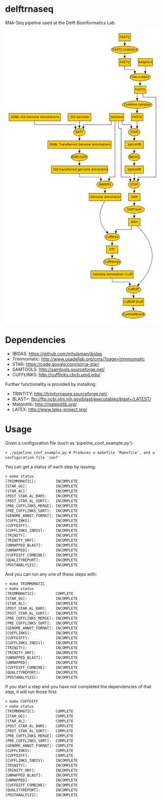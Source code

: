 delftrnaseq
===========

RNA-Seq pipeline used at the Delft Bioinformatics Lab.

![An outline of what the pipeline can (or will) be able to produce](/delftrnaseq.png)

Dependencies
=============

  * IBIDAS: https://github.com/mhulsman/ibidas
  * Trimmomatic: http://www.usadellab.org/cms/?page=trimmomatic
  * STAR: https://code.google.com/p/rna-star/
  * SAMTOOLS: http://samtools.sourceforge.net/
  * CUFFLINKS: http://cufflinks.cbcb.umd.edu/

Further functionality is provided by installing:
  * TRINTITY: http://trinityrnaseq.sourceforge.net/
  * BLAST+: ftp://ftp.ncbi.nlm.nih.gov/blast/executables/blast+/LATEST/
  * Matplotlib: http://matplotlib.org/
  * LATEX: http://www.latex-project.org/

Usage
=========

Given a configuration file (such as 'pipeline_conf_example.py'):

```shell
> ./pipeline_conf_example.py # Produces a makefile 'Makefile', and a configuration file 'conf'
```
You can get a status of each step by issuing:
```shell
> make status
[TRIMMOMATIC]:         INCOMPLETE
[STAR_GG]:             INCOMPLETE
[STAR_AL]:             INCOMPLETE
[POST_STAR_AL_BAM]:    INCOMPLETE
[POST_STAR_AL_SORT]:   INCOMPLETE
[PRE_CUFFLINKS_MERGE]: INCOMPLETE
[PRE_CUFFLINKS_SORT]:  INCOMPLETE
[GENOME_ANNOT_FORMAT]: INCOMPLETE
[CUFFLINKS]:           INCOMPLETE
[CUFFDIFF]:            INCOMPLETE
[CUFFLINKS_INDIV]:     INCOMPLETE
[TRINITY]:             INCOMPLETE
[TRINITY_ORF]:         INCOMPLETE
[UNMAPPED_BLAST]:      INCOMPLETE
[UNMAPPED]:            INCOMPLETE
[CUFFDIFF_COMBINE]:    INCOMPLETE
[QUALITYREPORT]:       INCOMPLETE
[POSTANALYSIS]:        INCOMPLETE
```
And you can run any one of these steps with:
```shel
> make TRIMMOMATIC
> make status
[TRIMMOMATIC]:         COMPLETE
[STAR_GG]:             INCOMPLETE
[STAR_AL]:             INCOMPLETE
[POST_STAR_AL_BAM]:    INCOMPLETE
[POST_STAR_AL_SORT]:   INCOMPLETE
[PRE_CUFFLINKS_MERGE]: INCOMPLETE
[PRE_CUFFLINKS_SORT]:  INCOMPLETE
[GENOME_ANNOT_FORMAT]: INCOMPLETE
[CUFFLINKS]:           INCOMPLETE
[CUFFDIFF]:            INCOMPLETE
[CUFFLINKS_INDIV]:     INCOMPLETE
[TRINITY]:             INCOMPLETE
[TRINITY_ORF]:         INCOMPLETE
[UNMAPPED_BLAST]:      INCOMPLETE
[UNMAPPED]:            INCOMPLETE
[CUFFDIFF_COMBINE]:    INCOMPLETE
[QUALITYREPORT]:       INCOMPLETE
[POSTANALYSIS]:        INCOMPLETE
```

If you start a step and you have not completed the dependencies of that step, it will run those first:
```shell
> make CUFFDIFF
> make status
[TRIMMOMATIC]:         COMPLETE
[STAR_GG]:             COMPLETE
[STAR_AL]:             COMPLETE
[POST_STAR_AL_BAM]:    COMPLETE
[POST_STAR_AL_SORT]:   COMPLETE
[PRE_CUFFLINKS_MERGE]: COMPLETE
[PRE_CUFFLINKS_SORT]:  COMPLETE
[GENOME_ANNOT_FORMAT]: COMPLETE
[CUFFLINKS]:           COMPLETE
[CUFFDIFF]:            COMPLETE
[CUFFLINKS_INDIV]:     INCOMPLETE
[TRINITY]:             INCOMPLETE
[TRINITY_ORF]:         INCOMPLETE
[UNMAPPED_BLAST]:      INCOMPLETE
[UNMAPPED]:            INCOMPLETE
[CUFFDIFF_COMBINE]:    INCOMPLETE
[QUALITYREPORT]:       INCOMPLETE
[POSTANALYSIS]:        INCOMPLETE
```
